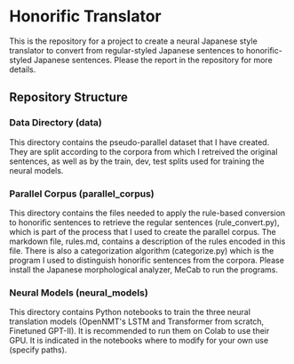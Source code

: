 # Honorific Translator

This is the repository for a project to create a neural Japanese style translator to convert from regular-styled Japanese sentences to honorific-styled Japanese sentences. Please the report in the repository for more details.

## Repository Structure

### Data Directory (data)
This directory contains the pseudo-parallel dataset that I have created. They are split according to the corpora from which I retreived the original sentences, as well as by the train, dev, test splits used for training the neural models.

### Parallel Corpus (parallel_corpus)
This directory contains the files needed to apply the rule-based conversion to honorific sentences to retrieve the regular sentences (rule_convert.py), which is part of the process that I used to create the parallel corpus. The markdown file, rules.md, contains a description of the rules encoded in this file. There is also a categorization algorithm (categorize.py) which is the program I used to distinguish honorific sentences from the corpora. Please install the Japanese morphological analyzer, MeCab to run the programs.

### Neural Models (neural_models)
This directory contains Python notebooks to train the three neural translation models (OpenNMT's LSTM and Transformer from scratch, Finetuned GPT-II). It is recommended to run them on Colab to use their GPU. It is indicated in the notebooks where to modify for your own use (specify paths).
